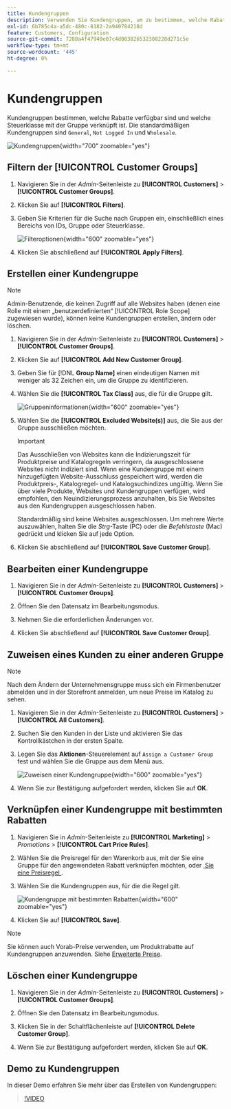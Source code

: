 ```yaml
---
title: Kundengruppen
description: Verwenden Sie Kundengruppen, um zu bestimmen, welche Rabatte Kunden zur Verfügung stehen, die einer Gruppe zugeordnet sind, und um die Steuerklasse zu bestimmen, die der Gruppe zugeordnet ist.
exl-id: 6b785c4a-a5dc-480c-8182-2a940784218d
feature: Customers, Configuration
source-git-commit: 7288a4f47940e07c4d083826532308228d271c5e
workflow-type: tm+mt
source-wordcount: '445'
ht-degree: 0%

---
```


# Kundengruppen

Kundengruppen bestimmen, welche Rabatte verfügbar sind und welche Steuerklasse mit der Gruppe verknüpft ist. Die standardmäßigen Kundengruppen sind `General`, `Not Logged In` und `Wholesale`.

![Kundengruppen](assets/customer-groups.png){width="700" zoomable="yes"}

## Filtern der [!UICONTROL Customer Groups]

1. Navigieren Sie in der _Admin_-Seitenleiste zu **[!UICONTROL Customers]** > **[!UICONTROL Customer Groups]**.

1. Klicken Sie auf **[!UICONTROL Filters]**.

1. Geben Sie Kriterien für die Suche nach Gruppen ein, einschließlich eines Bereichs von IDs, Gruppe oder Steuerklasse.

   ![Filteroptionen](assets/groups-filters.png){width="600" zoomable="yes"}

1. Klicken Sie abschließend auf **[!UICONTROL Apply Filters]**.

## Erstellen einer Kundengruppe

>[!NOTE]
>
>Admin-Benutzende, die keinen Zugriff auf alle Websites haben (denen eine Rolle mit einem „benutzerdefinierten“ [!UICONTROL Role Scope] zugewiesen wurde), können keine Kundengruppen erstellen, ändern oder löschen.

1. Navigieren Sie in der _Admin_-Seitenleiste zu **[!UICONTROL Customers]** > **[!UICONTROL Customer Groups]**.

1. Klicken Sie auf **[!UICONTROL Add New Customer Group]**.

1. Geben Sie für [!DNL **Group Name]** einen eindeutigen Namen mit weniger als 32 Zeichen ein, um die Gruppe zu identifizieren.

1. Wählen Sie die **[!UICONTROL Tax Class]** aus, die für die Gruppe gilt.

   ![Gruppeninformationen](assets/group-information.png){width="600" zoomable="yes"}

1. Wählen Sie die **[!UICONTROL Excluded Website(s)]** aus, die Sie aus der Gruppe ausschließen möchten.

   >[!IMPORTANT]
   >
   >Das Ausschließen von Websites kann die Indizierungszeit für Produktpreise und Katalogregeln verringern, da ausgeschlossene Websites nicht indiziert sind. Wenn eine Kundengruppe mit einem hinzugefügten Website-Ausschluss gespeichert wird, werden die Produktpreis-, Katalogregel- und Katalogsuchindizes ungültig. Wenn Sie über viele Produkte, Websites und Kundengruppen verfügen, wird empfohlen, den Neuindizierungsprozess anzuhalten, bis Sie Websites aus den Kundengruppen ausgeschlossen haben.

   Standardmäßig sind keine Websites ausgeschlossen. Um mehrere Werte auszuwählen, halten Sie die _Strg_-Taste (PC) oder die _Befehlstaste_ (Mac) gedrückt und klicken Sie auf jede Option.

1. Klicken Sie abschließend auf **[!UICONTROL Save Customer Group]**.

## Bearbeiten einer Kundengruppe

1. Navigieren Sie in der _Admin_-Seitenleiste zu **[!UICONTROL Customers]** > **[!UICONTROL Customer Groups]**.

1. Öffnen Sie den Datensatz im Bearbeitungsmodus.

1. Nehmen Sie die erforderlichen Änderungen vor.

1. Klicken Sie abschließend auf **[!UICONTROL Save Customer Group]**.

## Zuweisen eines Kunden zu einer anderen Gruppe

>[!NOTE]
>
>Nach dem Ändern der Unternehmensgruppe muss sich ein Firmenbenutzer abmelden und in der Storefront anmelden, um neue Preise im Katalog zu sehen.

1. Navigieren Sie in der _Admin_-Seitenleiste zu **[!UICONTROL Customers]** > **[!UICONTROL All Customers]**.

1. Suchen Sie den Kunden in der Liste und aktivieren Sie das Kontrollkästchen in der ersten Spalte.

1. Legen Sie das **Aktionen**-Steuerelement auf `Assign a Customer Group` fest und wählen Sie die Gruppe aus dem Menü aus.

   ![Zuweisen einer Kundengruppe](assets/group-assign.png){width="600" zoomable="yes"}

1. Wenn Sie zur Bestätigung aufgefordert werden, klicken Sie auf **OK**.

## Verknüpfen einer Kundengruppe mit bestimmten Rabatten

1. Navigieren Sie in _Admin_-Seitenleiste zu **[!UICONTROL Marketing]** > _Promotions_ > **[!UICONTROL Cart Price Rules]**.

1. Wählen Sie die Preisregel für den Warenkorb aus, mit der Sie eine Gruppe für den angewendeten Rabatt verknüpfen möchten, oder [&#x200B; Sie eine Preisregel &#x200B;](../merchandising-promotions/price-rules-catalog.md).

1. Wählen Sie die Kundengruppen aus, für die die Regel gilt.

   ![Kundengruppe mit bestimmten Rabatten](assets/group-discount.png){width="600" zoomable="yes"}

1. Klicken Sie auf **[!UICONTROL Save]**.

>[!NOTE]
>
> Sie können auch Vorab-Preise verwenden, um Produktrabatte auf Kundengruppen anzuwenden. Siehe [Erweiterte Preise](../catalog/product-price-group.md).

## Löschen einer Kundengruppe

1. Navigieren Sie in der _Admin_-Seitenleiste zu **[!UICONTROL Customers]** > **[!UICONTROL Customer Groups]**.

1. Öffnen Sie den Datensatz im Bearbeitungsmodus.

1. Klicken Sie in der Schaltflächenleiste auf **[!UICONTROL Delete Customer Group]**.

1. Wenn Sie zur Bestätigung aufgefordert werden, klicken Sie auf **OK**.

## Demo zu Kundengruppen

In dieser Demo erfahren Sie mehr über das Erstellen von Kundengruppen:

>[!VIDEO](https://video.tv.adobe.com/v/3411963/?quality=12&learn=on&captions=ger)
